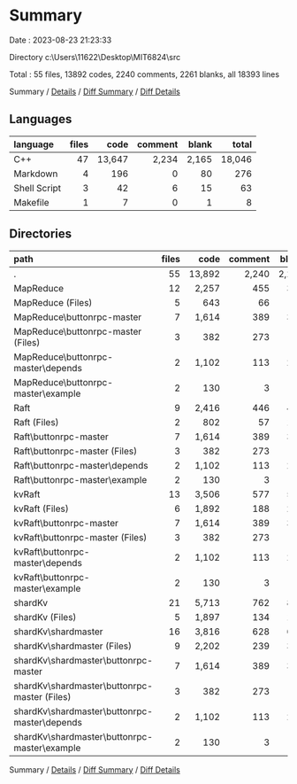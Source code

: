 # Summary

Date : 2023-08-23 21:23:33

Directory c:\\Users\\11622\\Desktop\\MIT6824\\src

Total : 55 files,  13892 codes, 2240 comments, 2261 blanks, all 18393 lines

Summary / [Details](details.md) / [Diff Summary](diff.md) / [Diff Details](diff-details.md)

## Languages
| language | files | code | comment | blank | total |
| :--- | ---: | ---: | ---: | ---: | ---: |
| C++ | 47 | 13,647 | 2,234 | 2,165 | 18,046 |
| Markdown | 4 | 196 | 0 | 80 | 276 |
| Shell Script | 3 | 42 | 6 | 15 | 63 |
| Makefile | 1 | 7 | 0 | 1 | 8 |

## Directories
| path | files | code | comment | blank | total |
| :--- | ---: | ---: | ---: | ---: | ---: |
| . | 55 | 13,892 | 2,240 | 2,261 | 18,393 |
| MapReduce | 12 | 2,257 | 455 | 395 | 3,107 |
| MapReduce (Files) | 5 | 643 | 66 | 64 | 773 |
| MapReduce\\buttonrpc-master | 7 | 1,614 | 389 | 331 | 2,334 |
| MapReduce\\buttonrpc-master (Files) | 3 | 382 | 273 | 89 | 744 |
| MapReduce\\buttonrpc-master\\depends | 2 | 1,102 | 113 | 206 | 1,421 |
| MapReduce\\buttonrpc-master\\example | 2 | 130 | 3 | 36 | 169 |
| Raft | 9 | 2,416 | 446 | 435 | 3,297 |
| Raft (Files) | 2 | 802 | 57 | 104 | 963 |
| Raft\\buttonrpc-master | 7 | 1,614 | 389 | 331 | 2,334 |
| Raft\\buttonrpc-master (Files) | 3 | 382 | 273 | 89 | 744 |
| Raft\\buttonrpc-master\\depends | 2 | 1,102 | 113 | 206 | 1,421 |
| Raft\\buttonrpc-master\\example | 2 | 130 | 3 | 36 | 169 |
| kvRaft | 13 | 3,506 | 577 | 596 | 4,679 |
| kvRaft (Files) | 6 | 1,892 | 188 | 265 | 2,345 |
| kvRaft\\buttonrpc-master | 7 | 1,614 | 389 | 331 | 2,334 |
| kvRaft\\buttonrpc-master (Files) | 3 | 382 | 273 | 89 | 744 |
| kvRaft\\buttonrpc-master\\depends | 2 | 1,102 | 113 | 206 | 1,421 |
| kvRaft\\buttonrpc-master\\example | 2 | 130 | 3 | 36 | 169 |
| shardKv | 21 | 5,713 | 762 | 835 | 7,310 |
| shardKv (Files) | 5 | 1,897 | 134 | 190 | 2,221 |
| shardKv\\shardmaster | 16 | 3,816 | 628 | 645 | 5,089 |
| shardKv\\shardmaster (Files) | 9 | 2,202 | 239 | 314 | 2,755 |
| shardKv\\shardmaster\\buttonrpc-master | 7 | 1,614 | 389 | 331 | 2,334 |
| shardKv\\shardmaster\\buttonrpc-master (Files) | 3 | 382 | 273 | 89 | 744 |
| shardKv\\shardmaster\\buttonrpc-master\\depends | 2 | 1,102 | 113 | 206 | 1,421 |
| shardKv\\shardmaster\\buttonrpc-master\\example | 2 | 130 | 3 | 36 | 169 |

Summary / [Details](details.md) / [Diff Summary](diff.md) / [Diff Details](diff-details.md)